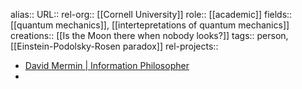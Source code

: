 alias::
URL::
rel-org:: [[Cornell University]] 
role:: [[academic]] 
fields:: [[quantum mechanics]], [[intertepretations of quantum mechanics]] 
creations:: [[Is the Moon there when nobody looks?]] 
tags:: person, [[Einstein-Podolsky-Rosen paradox]] 
rel-projects::

- [David Mermin | Information Philosopher](https://www.informationphilosopher.com/solutions/scientists/mermin/)
-